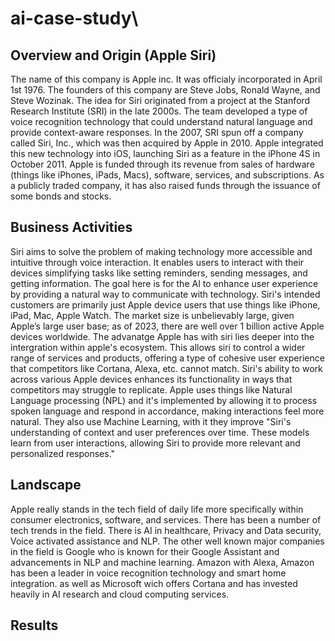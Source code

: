 # ai-case-study\
## Overview and Origin (Apple Siri)
The name of this company is Apple inc. 
It was officialy incorporated in April 1st 1976.
The founders of this company are Steve Jobs, Ronald Wayne, and Steve Wozinak.
The idea for Siri originated from a project at the Stanford Research Institute (SRI) in the late 2000s. The team developed a type of voice recognition technology that could understand natural language and provide context-aware responses. In the 2007, SRI spun off a company called Siri, Inc., which was then acquired by Apple in 2010. Apple integrated this new technology into iOS, launching Siri as a feature in the iPhone 4S in October 2011.
Apple is funded through its revenue from sales of hardware (things like iPhones, iPads, Macs), software, services, and subscriptions. As a publicly traded company, it has also raised funds through the issuance of some bonds and stocks.
## Business Activities
Siri aims to solve the problem of making technology more accessible and intuitive through voice interaction. It enables users to interact with their devices simplifying tasks like setting reminders, sending messages, and getting information. The goal here is for the AI to enhance user experience by providing a natural way to communicate with technology.
Siri's intended customers are primarily just Apple device users that use things like iPhone, iPad, Mac, Apple Watch. The market size is unbelievably large, given Apple’s large user base; as of 2023, there are well over 1 billion active Apple devices worldwide.
The advanatge Apple has with siri lies deeper into the intergration within apple's ecosystem. This allows siri to control a wider range of services and products, offering a type of cohesive user experience that competitors like Cortana, Alexa, etc. cannot match. Siri's ability to work across various Apple devices enhances its functionality in ways that competitors may struggle to replicate.
Apple uses things like Natural Language processing (NPL) and it's implemented by allowing it to process spoken language and respond in accordance, making interactions feel more natural. They also use Machine Learning, with it they improve "Siri's understanding of context and user preferences over time. These models learn from user interactions, allowing Siri to provide more relevant and personalized responses."
## Landscape 
Apple really stands in the tech field of daily life more specifically within consumer electronics, software, and services.
There has been a number of tech trends in the field. There is AI in healthcare, Privacy and Data security, Voice activated assistance and NLP.
The other well known major companies in the field is Google who is known for their Google Assistant and advancements in NLP and machine learning. Amazon with Alexa, Amazon has been a leader in voice recognition technology and smart home integration. as well as Microsoft wich offers Cortana and has invested heavily in AI research and cloud computing services.
## Results
